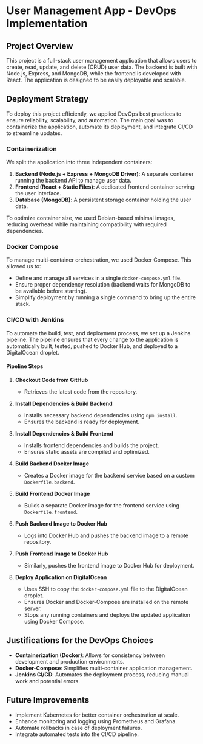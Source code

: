 # User Management App - DevOps Implementation

## Project Overview
This project is a full-stack user management application that allows users to create, read, update, and delete (CRUD) user data. The backend is built with Node.js, Express, and MongoDB, while the frontend is developed with React. The application is designed to be easily deployable and scalable.

## Deployment Strategy
To deploy this project efficiently, we applied DevOps best practices to ensure reliability, scalability, and automation. The main goal was to containerize the application, automate its deployment, and integrate CI/CD to streamline updates.

### Containerization
We split the application into three independent containers:
1. **Backend (Node.js + Express + MongoDB Driver)**: A separate container running the backend API to manage user data.
2. **Frontend (React + Static Files)**: A dedicated frontend container serving the user interface.
3. **Database (MongoDB)**: A persistent storage container holding the user data.

To optimize container size, we used Debian-based minimal images, reducing overhead while maintaining compatibility with required dependencies.

### Docker Compose
To manage multi-container orchestration, we used Docker Compose. This allowed us to:
- Define and manage all services in a single `docker-compose.yml` file.
- Ensure proper dependency resolution (backend waits for MongoDB to be available before starting).
- Simplify deployment by running a single command to bring up the entire stack.

### CI/CD with Jenkins
To automate the build, test, and deployment process, we set up a Jenkins pipeline. The pipeline ensures that every change to the application is automatically built, tested, pushed to Docker Hub, and deployed to a DigitalOcean droplet.

#### **Pipeline Steps**
1. **Checkout Code from GitHub**
   - Retrieves the latest code from the repository.

2. **Install Dependencies & Build Backend**
   - Installs necessary backend dependencies using `npm install`.
   - Ensures the backend is ready for deployment.

3. **Install Dependencies & Build Frontend**
   - Installs frontend dependencies and builds the project.
   - Ensures static assets are compiled and optimized.

4. **Build Backend Docker Image**
   - Creates a Docker image for the backend service based on a custom `Dockerfile.backend`.

5. **Build Frontend Docker Image**
   - Builds a separate Docker image for the frontend service using `Dockerfile.frontend`.

6. **Push Backend Image to Docker Hub**
   - Logs into Docker Hub and pushes the backend image to a remote repository.

7. **Push Frontend Image to Docker Hub**
   - Similarly, pushes the frontend image to Docker Hub for deployment.

8. **Deploy Application on DigitalOcean**
   - Uses SSH to copy the `docker-compose.yml` file to the DigitalOcean droplet.
   - Ensures Docker and Docker-Compose are installed on the remote server.
   - Stops any running containers and deploys the updated application using Docker Compose.

## Justifications for the DevOps Choices
- **Containerization (Docker)**: Allows for consistency between development and production environments.
- **Docker-Compose**: Simplifies multi-container application management.
- **Jenkins CI/CD**: Automates the deployment process, reducing manual work and potential errors.

## Future Improvements
- Implement Kubernetes for better container orchestration at scale.
- Enhance monitoring and logging using Prometheus and Grafana.
- Automate rollbacks in case of deployment failures.
- Integrate automated tests into the CI/CD pipeline.
